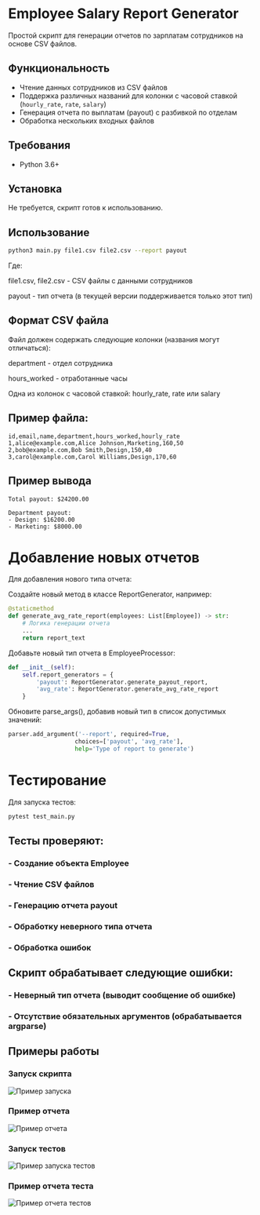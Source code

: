 # Employee Salary Report Generator

Простой скрипт для генерации отчетов по зарплатам сотрудников на основе CSV файлов.

## Функциональность

- Чтение данных сотрудников из CSV файлов
- Поддержка различных названий для колонки с часовой ставкой (`hourly_rate`, `rate`, `salary`)
- Генерация отчета по выплатам (payout) с разбивкой по отделам
- Обработка нескольких входных файлов

## Требования

- Python 3.6+

## Установка

Не требуется, скрипт готов к использованию.

## Использование

```bash
python3 main.py file1.csv file2.csv --report payout
```

Где:

file1.csv, file2.csv - CSV файлы с данными сотрудников

payout - тип отчета (в текущей версии поддерживается только этот тип)

## Формат CSV файла
Файл должен содержать следующие колонки (названия могут отличаться):

department - отдел сотрудника

hours_worked - отработанные часы

Одна из колонок с часовой ставкой: hourly_rate, rate или salary


## Пример файла:

```text
id,email,name,department,hours_worked,hourly_rate
1,alice@example.com,Alice Johnson,Marketing,160,50
2,bob@example.com,Bob Smith,Design,150,40
3,carol@example.com,Carol Williams,Design,170,60
```

## Пример вывода
```text
Total payout: $24200.00

Department payout:
- Design: $16200.00
- Marketing: $8000.00
```

# Добавление новых отчетов
Для добавления нового типа отчета:

Создайте новый метод в классе ReportGenerator, например:

```python
@staticmethod
def generate_avg_rate_report(employees: List[Employee]) -> str:
    # Логика генерации отчета
	...
    return report_text
```
Добавьте новый тип отчета в EmployeeProcessor:

```python
def __init__(self):
    self.report_generators = {
        'payout': ReportGenerator.generate_payout_report,
        'avg_rate': ReportGenerator.generate_avg_rate_report
    }
```
Обновите parse_args(), добавив новый тип в список допустимых значений:

```python
parser.add_argument('--report', required=True, 
                   choices=['payout', 'avg_rate'],
                   help='Type of report to generate')
```


# Тестирование
Для запуска тестов:

```bash
pytest test_main.py
```

## Тесты проверяют:

### - Создание объекта Employee

### - Чтение CSV файлов

### - Генерацию отчета payout

### - Обработку неверного типа отчета

### - Обработка ошибок

## Скрипт обрабатывает следующие ошибки:

### - Неверный тип отчета (выводит сообщение об ошибке)

### - Отсутствие обязательных аргументов (обрабатывается argparse)



## Примеры работы

### Запуск скрипта
![Пример запуска](https://github.com/user-attachments/assets/10e6b646-71b0-446f-8724-917160bcebea)

### Пример отчета
![Пример отчета](https://github.com/user-attachments/assets/f4744c07-912a-45aa-aa55-41453385591f)

### Запуск тестов
![Пример запуска тестов](https://github.com/user-attachments/assets/7a1b4cd7-56c2-4bb7-bf7f-abe5ce08a2b0)


### Пример отчета теста
![Пример отчета тестов](https://github.com/user-attachments/assets/3bad05bb-8b42-4fe8-853e-88af234254f3)
